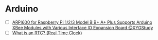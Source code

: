 # Arduino


- [ ] [ARPI600 for Raspberry Pi 1/2/3 Model B B+ A+ Plus Supports Arduino XBee Modules with Various Interface IO Expansion Board @XYGStudy](https://www.amazon.ca/Raspberry-Pi-Supports-Interface-Expansion/dp/B00SWFO6QY)
- [ ] [What is an RTC? (Real Time Clock)](https://learn.adafruit.com/ds1307-real-time-clock-breakout-board-kit/what-is-an-rtc)
